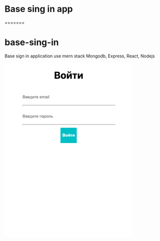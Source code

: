 
# Base sing in app
=======
# base-sing-in
Base sign in application use mern stack Mongodb, Express, React, Nodejs

![alt text](Screenshot1.png "screen")
